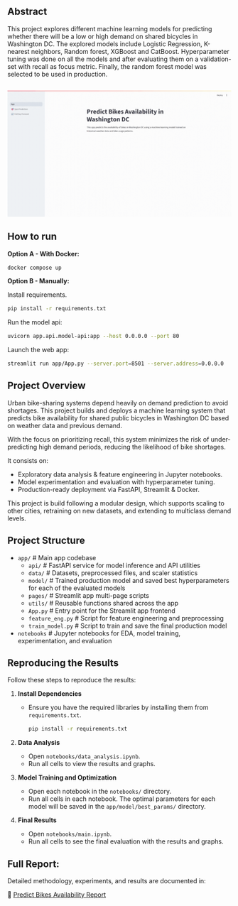 ## Abstract
This project explores different machine learning models for predicting whether there will be a low or high demand on shared bicycles in Washington DC. The explored models include Logistic Regression, K-nearest neighbors, Random forest, XGBoost and CatBoost. Hyperparameter tuning was done on all the models and after evaluating them on a validation-set with recall as focus metric. Finally, the random forest model was selected to be used in production.

##
![GIF](demo.gif)

## How to run

**Option A - With Docker:**

```bash
docker compose up
```

**Option B - Manually:**

Install requirements.

```bash
pip install -r requirements.txt
```

Run the model api:

```bash
uvicorn app.api.model-api:app --host 0.0.0.0 --port 80
```

Launch the web app:

```bash
streamlit run app/App.py --server.port=8501 --server.address=0.0.0.0
```

## Project Overview

Urban bike-sharing systems depend heavily on demand prediction to avoid shortages. This project builds and deploys a machine learning system that predicts bike availability for shared public bicycles in Washington DC based on weather data and previous demand.

With the focus on prioritizing recall, this system minimizes the risk of under-predicting high demand periods, reducing the likelihood of bike shortages.

It consists on:
- Exploratory data analysis & feature engineering in Jupyter notebooks.
- Model experimentation and evaluation with hyperparameter tuning.
- Production-ready deployment via FastAPI, Streamlit & Docker.

This project is build following a modular design, which supports scaling to other cities, retraining on new datasets, and extending to multiclass demand levels.

## Project Structure

- `app/` # Main app codebase
   - `api/` # FastAPI service for model inference and API utilities
   - `data/` # Datasets, preprocessed files, and scaler statistics
   - `model/` # Trained production model and saved best hyperparameters for each of the evaluated models
   - `pages/` # Streamlit app multi-page scripts
   - `utils/` # Reusable functions shared across the app
   - `App.py` # Entry point for the Streamlit app frontend
   - `feature_eng.py` # Script for feature engineering and preprocessing
   - `train_model.py` # Script to train and save the final production model
- `notebooks` # Jupyter notebooks for EDA, model training, experimentation, and evaluation

## Reproducing the Results

Follow these steps to reproduce the results:

1. **Install Dependencies**  
   - Ensure you have the required libraries by installing them from `requirements.txt`.

      ```bash
      pip install -r requirements.txt
      ```

2. **Data Analysis**
   - Open `notebooks/data_analysis.ipynb`.
   - Run all cells to view the results and graphs.

3. **Model Training and Optimization**
   - Open each notebook in the `notebooks/` directory.
   - Run all cells in each notebook. The optimal parameters for each model will be saved in the `app/model/best_params/` directory.

4. **Final Results**
   - Open `notebooks/main.ipynb`.
   - Run all cells to see the final evaluation with the results and graphs.

## Full Report:

Detailed methodology, experiments, and results are documented in:

📄 [Predict Bikes Availability Report](Predict-Bikes-Availability_Report.pdf)
